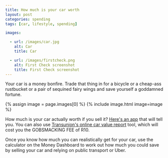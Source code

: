 ```yaml
---
title: How much is your car worth
layout: post
categories: spending
tags: [car, lifestyle, spending]

images:

  - url: /images/car.jpg
    alt: Car
    title: Car

  - url: /images/firstcheck.png
    alt: First Check screenshot
    title: First Check screenshot
---
```

Your car is a money bonfire. Trade that thing in for a bicycle or a cheap-ass rustbucket or a pair of sequined fairy wings and save yourself a goddamned fortune.
<!--more-->

{% assign image = page.images[0] %}
{% include image.html image=image %}

How much is your car actually worth if you sell it? [Here's an app](https://www.firstcheck.co.za/) that will tell you. You can also use [Transunion's online car value report](https://www.transunion.co.za/product/car-value-report) tool, which will cost you the GOBSMACKING FEE of R10.

Once you know how much you can realistically get for your car, use the calculator on the Money Dashboard to work out how much you could save by selling your car and relying on public transport or Uber.

